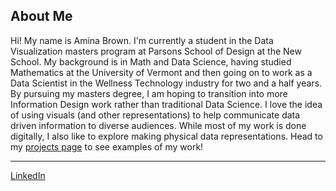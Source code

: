 ## About Me

Hi! My name is Amina Brown. I'm currently a student in the Data Visualization masters program at Parsons School of Design at the New School. 
My background is in Math and Data Science, having studied Mathematics at the University of Vermont and then going on to work as a 
Data Scientist in the Wellness Technology industry for two and a half years. By pursuing my masters degree, I am hoping to transition into more
Information Design work rather than traditional Data Science. I love the idea of using visuals (and other representations) to help communicate
data driven information to diverse audiences. While most of my work is done digitally, I also like to explore making physical data representations. Head to my [projects page]()
to see examples of my work!

***
[LinkedIn](www.linkedin.com/in/aminagbrown)
